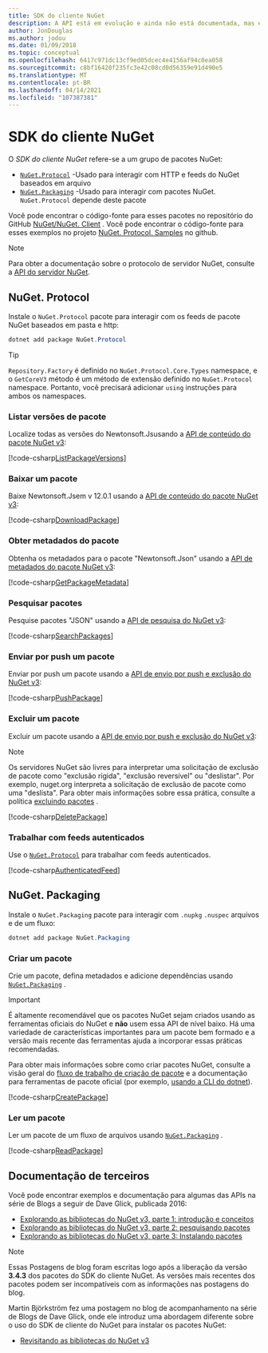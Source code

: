 ```yaml
---
title: SDK do cliente NuGet
description: A API está em evolução e ainda não está documentada, mas exemplos estão disponíveis no blog de Dave Glick.
author: JonDouglas
ms.author: jodou
ms.date: 01/09/2018
ms.topic: conceptual
ms.openlocfilehash: 6417c971dc13cf9ed05dcec4e4156af94c0ea058
ms.sourcegitcommit: c8bf16420f235fc3e42c08cd0d56359e91d490e5
ms.translationtype: MT
ms.contentlocale: pt-BR
ms.lasthandoff: 04/14/2021
ms.locfileid: "107387381"
---
```

# <a name="nuget-client-sdk"></a>SDK do cliente NuGet

O *SDK do cliente NuGet* refere-se a um grupo de pacotes NuGet:

* [`NuGet.Protocol`](https://www.nuget.org/packages/NuGet.Protocol) -Usado para interagir com HTTP e feeds do NuGet baseados em arquivo
* [`NuGet.Packaging`](https://www.nuget.org/packages/NuGet.Packaging) -Usado para interagir com pacotes NuGet. `NuGet.Protocol` depende deste pacote

Você pode encontrar o código-fonte para esses pacotes no repositório do GitHub [NuGet/NuGet. Client](https://github.com/NuGet/NuGet.Client) .
Você pode encontrar o código-fonte para esses exemplos no projeto [NuGet. Protocol. Samples](https://github.com/NuGet/Samples/tree/main/NuGetProtocolSamples) no github.

> [!Note]
> Para obter a documentação sobre o protocolo de servidor NuGet, consulte a [API do servidor NuGet](~/api/overview.md).

## <a name="nugetprotocol"></a>NuGet. Protocol

Instale o `NuGet.Protocol` pacote para interagir com os feeds de pacote NuGet baseados em pasta e http:

```ps1
dotnet add package NuGet.Protocol
```

> [!Tip]
> `Repository.Factory` é definido no `NuGet.Protocol.Core.Types` namespace, e o `GetCoreV3` método é um método de extensão definido no `NuGet.Protocol` namespace. Portanto, você precisará adicionar `using` instruções para ambos os namespaces.

### <a name="list-package-versions"></a>Listar versões de pacote

Localize todas as versões do Newtonsoft.Jsusando a [API de conteúdo do pacote NuGet v3](../api/package-base-address-resource.md#enumerate-package-versions):

[!code-csharp[ListPackageVersions](~/../nuget-samples/NuGetProtocolSamples/Program.cs?name=ListPackageVersions)]

### <a name="download-a-package"></a>Baixar um pacote

Baixe Newtonsoft.Jsem v 12.0.1 usando a [API de conteúdo do pacote NuGet v3](../api/package-base-address-resource.md):

[!code-csharp[DownloadPackage](~/../nuget-samples/NuGetProtocolSamples/Program.cs?name=DownloadPackage)]

### <a name="get-package-metadata"></a>Obter metadados do pacote

Obtenha os metadados para o pacote "Newtonsoft.Json" usando a [API de metadados do pacote NuGet v3](../api/registration-base-url-resource.md):

[!code-csharp[GetPackageMetadata](~/../nuget-samples/NuGetProtocolSamples/Program.cs?name=GetPackageMetadata)]

### <a name="search-packages"></a>Pesquisar pacotes

Pesquise pacotes "JSON" usando a [API de pesquisa do NuGet v3](../api/search-query-service-resource.md):

[!code-csharp[SearchPackages](~/../nuget-samples/NuGetProtocolSamples/Program.cs?name=SearchPackages)]

### <a name="push-a-package"></a>Enviar por push um pacote

Enviar por push um pacote usando a [API de envio por push e exclusão do NuGet v3](../api/package-publish-resource.md):

[!code-csharp[PushPackage](~/../nuget-samples/NuGetProtocolSamples/Program.cs?name=PushPackage)]

### <a name="delete-a-package"></a>Excluir um pacote

Excluir um pacote usando a [API de envio por push e exclusão do NuGet v3](../api/package-publish-resource.md):

> [!Note]
> Os servidores NuGet são livres para interpretar uma solicitação de exclusão de pacote como "exclusão rígida", "exclusão reversível" ou "deslistar".
> Por exemplo, nuget.org interpreta a solicitação de exclusão de pacote como uma "deslista". Para obter mais informações sobre essa prática, consulte a política [excluindo pacotes](../nuget-org/policies/deleting-packages.md) .

[!code-csharp[DeletePackage](~/../nuget-samples/NuGetProtocolSamples/Program.cs?name=DeletePackage)]

### <a name="work-with-authenticated-feeds"></a>Trabalhar com feeds autenticados

Use o [`NuGet.Protocol`](https://www.nuget.org/packages/NuGet.Protocol) para trabalhar com feeds autenticados.

[!code-csharp[AuthenticatedFeed](~/../nuget-samples/NuGetProtocolSamples/Program.cs?name=AuthenticatedFeed)]

## <a name="nugetpackaging"></a>NuGet. Packaging

Instale o `NuGet.Packaging` pacote para interagir com `.nupkg` `.nuspec` arquivos e de um fluxo:

```ps1
dotnet add package NuGet.Packaging
```

### <a name="create-a-package"></a>Criar um pacote

Crie um pacote, defina metadados e adicione dependências usando [`NuGet.Packaging`](https://www.nuget.org/packages/NuGet.Packaging) .

> [!IMPORTANT]
> É altamente recomendável que os pacotes NuGet sejam criados usando as ferramentas oficiais do NuGet e **não** usem essa API de nível baixo. Há uma variedade de características importantes para um pacote bem formado e a versão mais recente das ferramentas ajuda a incorporar essas práticas recomendadas.
> 
> Para obter mais informações sobre como criar pacotes NuGet, consulte a visão geral do [fluxo de trabalho de criação de pacote](../create-packages/overview-and-workflow.md) e a documentação para ferramentas de pacote oficial (por exemplo, [usando a CLI do dotnet](../create-packages/creating-a-package-dotnet-cli.md)).

[!code-csharp[CreatePackage](~/../nuget-samples/NuGetProtocolSamples/Program.cs?name=CreatePackage)]

### <a name="read-a-package"></a>Ler um pacote

Ler um pacote de um fluxo de arquivos usando [`NuGet.Packaging`](https://www.nuget.org/packages/NuGet.Packaging) .

[!code-csharp[ReadPackage](~/../nuget-samples/NuGetProtocolSamples/Program.cs?name=ReadPackage)]

## <a name="third-party-documentation"></a>Documentação de terceiros

Você pode encontrar exemplos e documentação para algumas das APIs na série de Blogs a seguir de Dave Glick, publicada 2016:

- [Explorando as bibliotecas do NuGet v3, parte 1: introdução e conceitos](http://daveaglick.com/posts/exploring-the-nuget-v3-libraries-part-1)
- [Explorando as bibliotecas do NuGet v3, parte 2: pesquisando pacotes](http://daveaglick.com/posts/exploring-the-nuget-v3-libraries-part-2)
- [Explorando as bibliotecas do NuGet v3, parte 3: Instalando pacotes](http://daveaglick.com/posts/exploring-the-nuget-v3-libraries-part-3)

> [!Note]
> Essas Postagens de blog foram escritas logo após a liberação da versão **3.4.3** dos pacotes do SDK do cliente NuGet.
> As versões mais recentes dos pacotes podem ser incompatíveis com as informações nas postagens do blog.

Martin Björkström fez uma postagem no blog de acompanhamento na série de Blogs de Dave Glick, onde ele introduz uma abordagem diferente sobre o uso do SDK de cliente do NuGet para instalar os pacotes NuGet:

- [Revisitando as bibliotecas do NuGet v3](https://martinbjorkstrom.com/posts/2018-09-19-revisiting-nuget-client-libraries)
